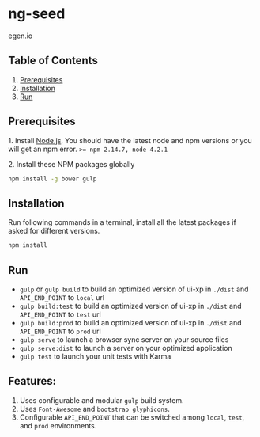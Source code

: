 # ng-seed
egen.io

## Table of Contents

  1. [Prerequisites](#prerequisites)
  2. [Installation](#installation)
  3. [Run](#run)
  
## Prerequisites

1\. Install [Node.js](http://nodejs.org). You should have the latest node and npm versions or you will get an npm error. 
    `>= npm 2.14.7, node 4.2.1`

2\. Install these NPM packages globally

```bash
npm install -g bower gulp
```

## Installation 
Run following commands in a terminal, install all the latest packages if asked for different versions.

```bash
npm install
```

## Run

* `gulp` or `gulp build` to build an optimized version of ui-xp in `./dist` and `API_END_POINT` to `local` url
* `gulp build:test` to build an optimized version of ui-xp in `./dist` and `API_END_POINT` to `test` url
* `gulp build:prod` to build an optimized version of ui-xp in `./dist` and `API_END_POINT` to `prod` url
* `gulp serve` to launch a browser sync server on your source files
* `gulp serve:dist` to launch a server on your optimized application
* `gulp test` to launch your unit tests with Karma

## Features:
1. Uses configurable and modular `gulp` build system.
2. Uses `Font-Awesome` and `bootstrap glyphicons`.
3. Configurable `API_END_POINT` that can be switched among `local`, `test`, and `prod` environments.
